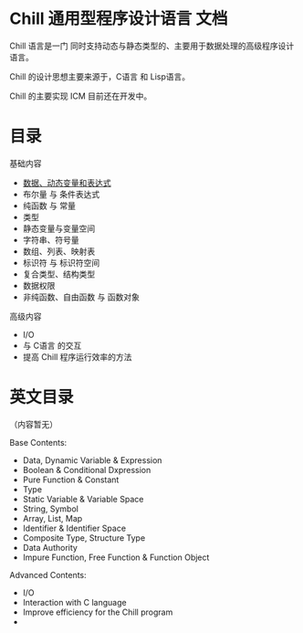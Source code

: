 # Chill 通用型程序设计语言 文档

Chill 语言是一门 同时支持动态与静态类型的、主要用于数据处理的高级程序设计语言。

Chill 的设计思想主要来源于，C语言 和 Lisp语言。

Chill 的主要实现 ICM 目前还在开发中。

# 目录

基础内容
- [数据、动态变量和表达式](https://github.com/ChillMagic/Chill-Documentation/blob/master/zh_CN/1.数据、动态变量和表达式.md)
- 布尔量 与 条件表达式
- 纯函数 与 常量
- 类型
- 静态变量与变量空间
- 字符串、符号量
- 数组、列表、映射表
- 标识符 与 标识符空间
- 复合类型、结构类型
- 数据权限
- 非纯函数、自由函数 与 函数对象

高级内容
- I/O
- 与 C语言 的交互
- 提高 Chill 程序运行效率的方法

# 英文目录

（内容暂无）

Base Contents:
- Data, Dynamic Variable & Expression
- Boolean & Conditional Dxpression
- Pure Function & Constant
- Type
- Static Variable & Variable Space
- String, Symbol
- Array, List, Map
- Identifier & Identifier Space
- Composite Type, Structure Type
- Data Authority
- Impure Function, Free Function & Function Object

Advanced Contents:
- I/O
- Interaction with C language
- Improve efficiency for the Chill program
- 
